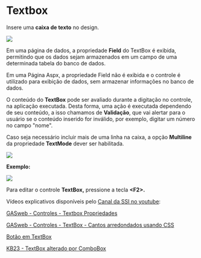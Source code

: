 # Textbox

Insere uma **caixa de texto** no design.

![](http://www.gvinci.com.br/manual/textboxgv5.zoom80.png)

Em uma página de dados, a propriedade **Field** do TextBox é exibida, permitindo que os dados sejam armazenados em um campo de uma determinada tabela do banco de dados.

Em uma Página Aspx, a propriedade Field não é exibida e o controle é utilizado para exibição de dados, sem armazenar informações no banco de dados.

O conteúdo do **TextBox** pode ser avaliado durante a digitação no controle, na aplicação executada. Desta forma, uma ação é executada dependendo de seu conteúdo, a isso chamamos de **Validação**, que vai alertar para o usuário se o conteúdo inserido for inválido, por exemplo, digitar um número no campo "nome". 

Caso seja necessário incluir mais de uma linha na caixa, a opção **Multiline** da propriedade **TextMode** dever ser habilitada.

![](http://www.gvinci.com.br/manual/textbox2gv5.zoom80.png)

**Exemplo:**

![](http://www.gvinci.com.br/manual/textbox24.png)

Para editar o controle **TextBox,** pressione a tecla **&lt;F2&gt;.**

Vídeos explicativos disponíveis pelo [Canal da SSI no youtube](https://www.youtube.com/user/SSITecnologia):

[GASweb - Controles - Textbox Propriedades](https://www.youtube.com/watch?v=r_IT-DlWs9U)

[GASweb - Controles - TextBox - Cantos arredondados usando CSS](https://www.youtube.com/watch?v=1ejsqVFrIV4)

[Botão em TextBox](https://www.youtube.com/watch?v=HhZzGEbmSy0)

[KB23 - TextBox alterado por ComboBox](https://www.youtube.com/watch?v=GgVLjBi0AWc)

